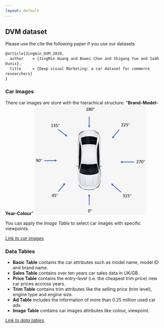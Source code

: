```yaml
---
layout: default
---
```



## DVM dataset





Please use the cite the following paper if you use our datasets
```
@article{Jingmin_DVM_2019,
  author    = {JingMin Huang and Bowei Chen and Shigang Yue and Iadh Ounis},
  title     = {Deep visual Marketing: a car dataset for commerce researchers}
}
```

### Car Images
There car images are store with the hierachical structure: "**Brand-Model-Year-Colour**"
![Viewpoints](https://github.com/DeepVisualMarketing/DeepVisualMarketing.github.io/blob/master/viewpointsl.png?raw=true)

You can apply the _Image Table_ to select car images with specific viewpoints.

[_Link to car images_](https://www.dropbox.com/sh/lf53rml5p4n51l2/AABa5M95ZlZwq0hmCXWpBBv8a?dl=0)

### Data Tables

*   **Basic Table** contains the car attributes such as model name, model ID and brand name. 
*   **Sales Table** contains over ten years car sales data in UK/GB.
*   **Price Table** contains the entry-level (i.e. the cheapest trim price) new car prices accross years.
*   **Trim Table** contains trim attributes like the selling price (trim level), engine type and engine size.
*   **Ad Table** includes the information of more than 0.25 million used car ads.
*   **Image Table** contains car images attributes like colour, viewpoint. 

[_Link to data tables_](https://www.dropbox.com/sh/lf53rml5p4n51l2/AABa5M95ZlZwq0hmCXWpBBv8a?dl=0).










